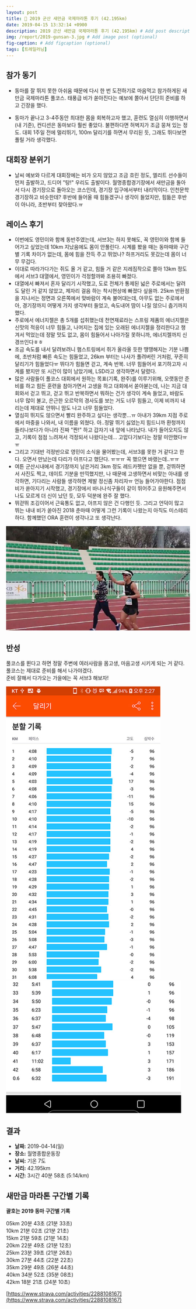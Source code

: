 ```yaml
---
layout: post
title: 🏃 2019 군산 새만금 국제마라톤 후기 (42.195km)
date: 2019-04-15 13:32:14 +0900
description: 2019 군산 새만금 국제마라톤 후기 (42.195km) # Add post description (optional)
img: /report/2019-gunsan-3.jpg # Add image post (optional)
fig-caption: # Add figcaption (optional)
tags: [트레일러닝]
---
```

## 참가 동기
- 동마를 잘 뛰지 못한 아쉬움 때문에 다시 한 번 도전하기로 마음먹고 참가하게된 새만금 국제마라톤 풀코스. 태풍급 비가 쏟아진다는 예보에 쫄아서 단단히 준비를 하고 긴장을 했다.  
  
- 동마가 끝나고 3-4주동안 최대한 몸을 회복하고자 했고, 훈련도 열심히 이행하면서(내 기준), 컨디션은 동마보다 훨씬 좋았다. 불편하다면 허벅지가 조금 뭉쳐 있는 정도. 대회 1주일 전에 멀리뛰기, 100m 달리기를 하면서 무리된 듯, 그래도 뛰다보면 풀릴 거라 생각했다.  
  
## 대회장 분위기
- 날씨 예보와 다르게 대회장에는 비가 오지 않았고 조금 흐린 정도, 엘리트 선수들이 먼저 출발하고, 드디어 "탕!" 우리도 출발이다. 월명종합경기장에서 새만금을 돌아서 다시 경기장으로 돌아오는 코스인데, 경기장 입구에서부터 내리막이다. 인천문학경기장하고 비슷한데? 후반에 들어올 때 힘들겠구나 생각이 들었지만, 힘듦은 후반이 아니라, 초반부터 찾아왔다.ㅠ  
  
## 레이스 후기
- 이번에도 영민이와 함께 동반주였는데, 서브3는 하지 못해도, 꼭 영민이와 함께 들어가고 싶었는데 10km 지났음에도 몸이 안풀린다. 시계를 봤을 때는 동마때와 구간별 기록 차이가 없는데, 몸에 힘을 잔득 주고 뛰었나? 하프거리도 못갔는데 몸이 너무 무겁다. 
- 이대로 따라가다가는 쥐도 올 거 같고, 힘들 거 같은 지레짐작으로 쫄아 13km 정도에서 서브3 대열에서, 영민이가 걱정할까봐 조용히 빠졌다.  
- 대열에서 빠져서 혼자 달리기 시작했고, 도로 전체가 통제된 넓은 주로에서는 달려도 달린 거 같지 않았고, 제자리 걸음 하는 착시현상에 빠졌다 싶을까. 25km 반환점을 지나서는 정면과 오른쪽에서 맞바람이 계속 불어대는데, 아무도 없는 주로에서 아, 경기장까지 어떻게 가지 생각부터 들었고, 속도내어 땀이 나질 않으니 춥기까지 했다.  
- 주로에서 에너지젤은 총 5개를 섭취했는데 천연재료라는 스프링 제품의 에너지젤은 신맛의 적응이 너무 힘들고, 나머지는 집에 있는 오래된 에너지젤을 정리한다고 챙겨서 먹었는데 정말 맛도 없고, 몸이 힘들어서 나아가질 못하니까, 에너지젤까지 신경쓰인다ㅎㅎ  
- 조금 속도를 내서 달려보려니 햄스트링에서 쥐가 올라올 듯한 땡땡해지는 기분 나쁨에, 초반처럼 빠른 속도는 힘들었고, 26km 부터는 나사가 풀려버린 거처럼, 꾸준히 달리기가 힘들었다ㅠ 뛰다가 힘들면 걷고, 계속 반복. 너무 힘들어서 포기하고자 시계를 봤지만 또 시간이 많이 남았기에, LSD라고 생각하면서 달렸다.  
- 많은 사람들이 풀코스 대회에서 원하는 목표(기록, 완주)를 이루기위해, 오랫동안 준비를 하고 힘든 훈련을 참아가면서 고생을 하고 대회에서 쏟아붇는데, 나는 지금 대회와서 걷고 뛰고, 걷고 뛰고 반복하면서 뭐하는 건가 생각이 계속 들었고, 바람도 너무 많이 불고, 은근한 오르막의 경사도를 보는 거도 너무 힘들고, 이제 비까지 내리는데 제대로 안뛰니 땀도 나고 너무 힘들었다.  
- 열심히 뛰지도 않으면서 빨리 완주하고 싶다는 생각뿐...ㅠ 아내가 39km 지점 주로에서 마중을 나와서, 내 이름을 외쳤다. 아..정말 뛰기 싫었는지 힘드니까 환청까지 들리나보다가 아니라 진짜 "짠!" 하고 갑자기 내 앞에 나타났다. 내가 들어오지도 않고, 기록이 점점 느려져서 걱정되서 나왔다는데... 고맙다기보다는 정말 미안했다ㅠㅠ  
- 그리고 기대반 걱정반으로 영민이 소식을 물어봤는데, 서브3를 못한 거 같다고 한다. 오면서 만났는데 다리가 아프다고 했단다. ㅠㅠㅠ 꼭 했으면 바랬는데..ㅠㅠ
- 여튼 군산시내에서 경기장까지 남은거리 3km 정도 레드카펫만 없을 뿐, 걷뛰하면서 사진도 찍고, 데이트 기분을 만끽했지만, 나 때문에 고생하면서 비맞는 아내를 생각하면, 기다리는 사람들 생각하면 제발 정신좀 차리자ㅠ 언능 들어가야한다. 점점 비가 쏟아지기 시작했고, 경기장에서 바나나식구들이 같이 뛰어주고 응원해주면서 나도 모르게 더 신이 났던 듯, 모두 덕분에 완주 잘 했다.  
- 뛰걷뛰 조깅이어서  근육통도 없고, 아프지 않은 건 다행인 듯. 그리고 언덕이 많고 뛰는 내내 비가 쏟아진 2018 춘마때 어떻게 그런 기록이 나왔는지 아직도 미스테리하다. 함께했던 ORA 훈련이 생각나고 또 생각난다.  
  
![2019-gunsan-3.jpg](/img/in-post/2019-gunsan-3.jpg)

## 반성 
풀코스를 뛴다고 하면 정말 주변에 여러사람을 몸고생, 마음고생 시키게 되는 거 같다.  
풀코스는 제대로 준비를 해서 나가야겠다.  
준비 잘해서 다가오는 가을에는 꼭 서브3 해보자!  

![2019-gunsan-1.jpg](/img/in-post/2019-gunsan-1.jpg)
![2019-gunsan-2.jpg](/img/in-post/2019-gunsan-2.jpg)
  
## 결과 
- **날짜:** 2019-04-14(일)  
- **장소:** 월명종합운동장  
- **날씨:** 기온 7도  
- **거리:** 42.195km  
- **시간:** 3시간 40분 58초 (5:14/km)  


## 새만금 마라톤 구간별 기록 

**괄호는 2019 동마 구간별 기록**   
  
05km 20분 43초 (21분 33초)  
10km 21분 02초 (21분 21초)  
15km 21분 59초 (21분 14초)  
20km 22분 49초 (21분 12초)  
25km 23분 39초 (21분 26초)  
30km 27분 44초 (22분 22초)  
35km 29분 49초 (26분 44초)  
40km 34분 52초 (35분 08초)  
42km 18분 21초 (24분 10초)  

  
[https://www.strava.com/activities/2288108167](https://www.strava.com/activities/2288108167)